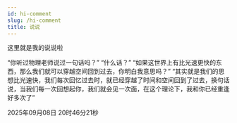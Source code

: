 ```yaml
---
id: hi-comment
slug: /hi-comment
title: 说说
---
```


这里就是我的说说啦

“你听过物理老师说过一句话吗？” “什么话？” “如果这世界上有比光速更快的东西，那么我们就可以穿越空间回到过去，你明白我意思吗？” “其实就是我们的思想比光速快，我们每次回忆过去时，就已经穿越了时间和空间回到了过去，换句话说，当我们每一次回想起你，我们就会见一次面，在这个理论下，我和你已经重逢好多次了” 

2025年09月08日 20时46分21秒
